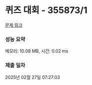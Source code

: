 # 퀴즈 대회 - 355873/1 

[문제 링크](https://level.goorm.io/exam/355873/%ED%80%B4%EC%A6%88-%EB%8C%80%ED%9A%8C1/quiz/1) 

### 성능 요약

메모리: 10.08 MB, 시간: 0.02 ms

### 제출 일자

2025년 02월 27일 07:27:03

